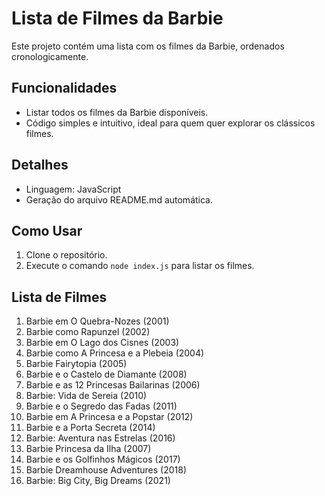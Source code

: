 # Lista de Filmes da Barbie

Este projeto contém uma lista com os filmes da Barbie, ordenados cronologicamente.

## Funcionalidades
- Listar todos os filmes da Barbie disponíveis.
- Código simples e intuitivo, ideal para quem quer explorar os clássicos filmes.

## Detalhes
- Linguagem: JavaScript
- Geração do arquivo README.md automática.

## Como Usar
1. Clone o repositório.
2. Execute o comando `node index.js` para listar os filmes.

## Lista de Filmes
1. Barbie em O Quebra-Nozes (2001)
2. Barbie como Rapunzel (2002)
3. Barbie em O Lago dos Cisnes (2003)
4. Barbie como A Princesa e a Plebeia (2004)
5. Barbie Fairytopia (2005)
6. Barbie e o Castelo de Diamante (2008)
7. Barbie e as 12 Princesas Bailarinas (2006)
8. Barbie: Vida de Sereia (2010)
9. Barbie e o Segredo das Fadas (2011)
10. Barbie em A Princesa e a Popstar (2012)
11. Barbie e a Porta Secreta (2014)
12. Barbie: Aventura nas Estrelas (2016)
13. Barbie Princesa da Ilha (2007)
14. Barbie e os Golfinhos Mágicos (2017)
15. Barbie Dreamhouse Adventures (2018)
16. Barbie: Big City, Big Dreams (2021)
